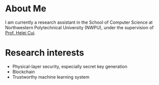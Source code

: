 # About Me
I am currently a research assistant in the School of Computer Science at Northwestern Polytechnical University (NWPU), under the supervision of [Prof. Helei Cui](https://helei.pro/).
 

# Research interests 
* Physical-layer security, especially secret key generation
* Blockchain
* Trustworthy machine learning system

